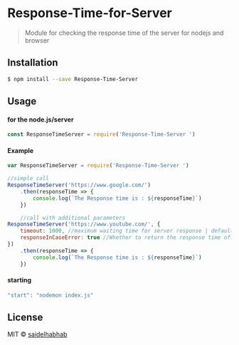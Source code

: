 # Response-Time-for-Server 

> Module for checking the response time of the server for nodejs and browser

## Installation

```sh
$ npm install --save Response-Time-Server 
```

## Usage

#### for the node.js/server
```js
const ResponseTimeServer = require('Response-Time-Server ')
```


#### Example
```js
var ResponseTimeServer = require('Response-Time-Server ')

//simple call
ResponseTimeServer('https://www.google.com/')
    .then(responseTime => {
        console.log(`The Response time is : ${responseTime}`)
    })

    //call with additional parameters
ResponseTimeServer('https://www.youtube.com/', {
    timeout: 1000, //maximum waiting time for server response | default: 5000
    responseInCaseError: true //Whether to return the response time of the server in case of an error | default: true
})
    .then(responseTime => {
        console.log(`The Response time is : ${responseTime}`)
    })

```
#### starting 

```js
"start": "nodemon index.js"
```

## License

MIT © [saidelhabhab](https://github.com/saidelhabhab/response-time-server)